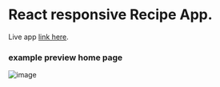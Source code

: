 # React responsive Recipe App.

Live app [link here](https://mythu-recipe-app.netlify.app/).

### example preview home page

![image](https://user-images.githubusercontent.com/113460532/202252553-4a846356-ee64-46fd-a956-7590050bec1f.png)
